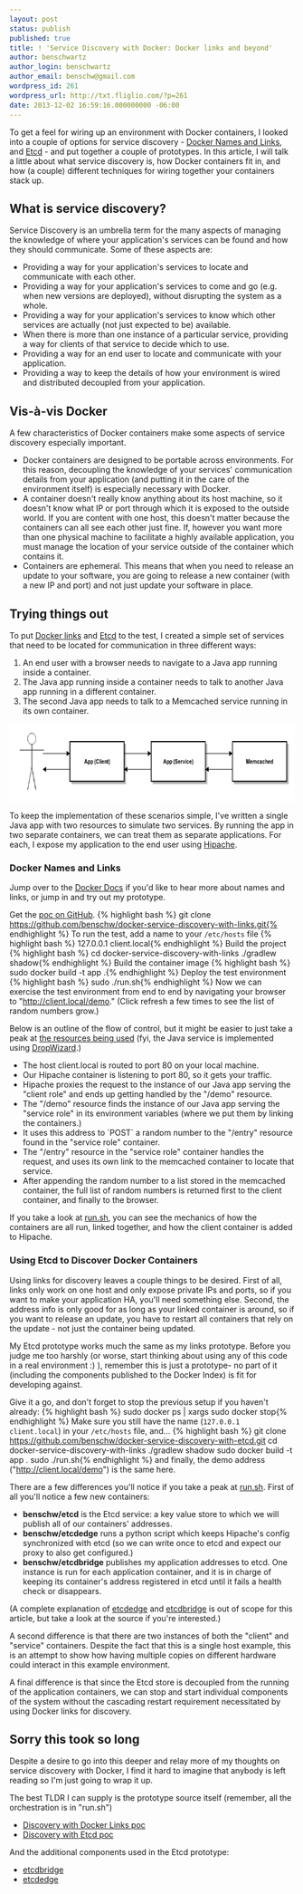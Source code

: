 ```yaml
---
layout: post
status: publish
published: true
title: ! 'Service Discovery with Docker: Docker links and beyond'
author: benschwartz
author_login: benschwartz
author_email: benschw@gmail.com
wordpress_id: 261
wordpress_url: http://txt.fliglio.com/?p=261
date: 2013-12-02 16:59:16.000000000 -06:00
---
```


To get a feel for wiring up an environment with Docker containers, I looked into a couple of options for service discovery - <a href="http://docs.docker.io/en/latest/use/working_with_links_names/" target="_blank">Docker Names and Links</a>, and <a href="https://github.com/coreos/etcd" target="_blank">Etcd</a> - and put together a couple of prototypes. In this article, I will talk a little about what service discovery is, how Docker containers fit in, and how (a couple) different techniques for wiring together your containers stack up.
<h2>What is service discovery?</h2>
Service Discovery is an umbrella term for the many aspects of managing the knowledge of where your application's services can be found and how they should communicate. Some of these aspects are:
<ul>
	<li>Providing a way for your application's services to locate and communicate with each other.</li>
	<li>Providing a way for your application's services to come and go (e.g. when new versions are deployed), without disrupting the system as a whole.</li>
	<li>Providing a way for your application's services to know which other services are actually (not just expected to be) available.</li>
	<li>When there is more than one instance of a particular service, providing a way for clients of that service to decide which to use.</li>
	<li>Providing a way for an end user to locate and communicate with your application.</li>
	<li>Providing a way to keep the details of how your environment is wired and distributed decoupled from your application.</li>
</ul>
<h2>Vis-à-vis Docker</h2>
A few characteristics of Docker containers make some aspects of service discovery especially important.
<ul>
	<li>Docker containers are designed to be portable across environments. For this reason, decoupling the knowledge of your services' communication details from your application (and putting it in the care of the environment itself) is especially necessary with Docker.</li>
	<li>A container doesn't really know anything about its host machine, so it doesn't know what IP or port through which it is exposed to the outside world. If you are content with one host, this doesn't matter because the containers can all see each other just fine. If, however you want more than one physical machine to facilitate a highly available application, you must manage the location of your service outside of the container which contains it.</li>
	<li>Containers are ephemeral. This means that when you need to release an update to your software, you are going to release a new container (with a new IP and port) and not just update your software in place.</li>
</ul>
<h2>Trying things out</h2>
To put <a href="http://docs.docker.io/en/latest/use/working_with_links_names/" target="_blank">Docker links</a> and <a href="https://github.com/coreos/etcd" target="_blank">Etcd</a> to the test, I created a simple set of services that need to be located for communication in three different ways:
<ol>
	<li>An end user with a browser needs to navigate to a Java app running inside a container.</li>
	<li>The Java app running inside a container needs to talk to another Java app running in a different container.</li>
	<li>The second Java app needs to talk to a Memcached service running in its own container.</li>
</ol>
<a href="/images/svc-discovery-poc2.png"><img class="alignnone size-full wp-image-264" alt="svc-discovery-poc2" src="/images/svc-discovery-poc2.png" width="736" height="137" /></a>

To keep the implementation of these scenarios simple, I've written a single Java app with two resources to simulate two services. By running the app in two separate containers, we can treat them as separate applications. For each, I expose my application to the end user using <a href="https://github.com/dotcloud/hipache" target="_blank">Hipache</a>.
<h3>Docker Names and Links</h3>
Jump over to the <a href="http://docs.docker.io/en/latest/use/working_with_links_names/" target="_blank">Docker Docs</a> if you'd like to hear more about names and links, or jump in and try out my prototype.

Get the <a href="https://github.com/benschw/docker-service-discovery-with-links" target="_blank">poc on GitHub</a>.
{% highlight bash %}
git clone https://github.com/benschw/docker-service-discovery-with-links.git{% endhighlight %}
To run the test, add a name to your `/etc/hosts` file
{% highlight bash %}
127.0.0.1 client.local{% endhighlight %}
Build the project
{% highlight bash %}
cd docker-service-discovery-with-links
./gradlew shadow{% endhighlight %}
Build the container image
{% highlight bash %}
sudo docker build -t app .{% endhighlight %}
Deploy the test environment
{% highlight bash %}
sudo ./run.sh{% endhighlight %}
Now we can exercise the test environment from end to end by navigating your browser to "http://client.local/demo." (Click refresh a few times to see the list of random numbers grow.)

Below is an outline of the flow of control, but it might be easier to just take a peak at <a href="https://github.com/benschw/docker-service-discovery-with-links/blob/master/src/main/java/com/benschw/example/resources/ExampleResource.java" target="_blank">the resources being used</a> (fyi, the Java service is implemented using <a href="http://dropwizard.codahale.com/" target="_blank">DropWizard</a>.)
<ul>
	<li>The host client.local is routed to port 80 on your local machine.</li>
	<li>Our Hipache container is listening to port 80, so it gets your traffic.</li>
	<li>Hipache proxies the request to the instance of our Java app serving the "client role" and ends up getting handled by the "/demo" resource.</li>
	<li>The "/demo" resource finds the instance of our Java app serving the "service role" in its environment variables (where we put them by linking the containers.)</li>
	<li>It uses this address to `POST` a random number to the "/entry" resource found in the "service role" container.</li>
	<li>The "/entry" resource in the "service role" container handles the request, and uses its own link to the memcached container to locate that service.</li>
	<li>After appending the random number to a list stored in the memcached container, the full list of random numbers is returned first to the client container, and finally to the browser.</li>
</ul>
If you take a look at <a href="https://github.com/benschw/docker-service-discovery-with-links/blob/master/run.sh" target="_blank">run.sh</a>, you can see the mechanics of how the containers are all run, linked together, and how the client container is added to Hipache.
<h3>Using Etcd to Discover Docker Containers</h3>
Using links for discovery leaves a couple things to be desired. First of all, links only work on one host and only expose private IPs and ports, so if you want to make your application HA, you'll need something else. Second, the address info is only good for as long as your linked container is around, so if you want to release an update, you have to restart all containers that rely on the update - not just the container being updated.

My Etcd prototype works much the same as my links prototype. Before you judge me too harshly (or worse, start thinking about using any of this code in a real environment :) ), remember this is just a prototype- no part of it (including the components published to the Docker Index) is fit for developing against. 

Give it a go, and don't forget to stop the previous setup if you haven't already:
{% highlight bash %}
sudo docker ps | xargs sudo docker stop{% endhighlight %}
Make sure you still have the name (`127.0.0.1 client.local`) in your `/etc/hosts` file, and...
{% highlight bash %}
git clone https://github.com/benschw/docker-service-discovery-with-etcd.git
cd docker-service-discovery-with-links
./gradlew shadow
sudo docker build -t app .
sudo ./run.sh{% endhighlight %}
and finally, the demo address ("http://client.local/demo") is the same here.

There are a few differences you'll notice if you take a peak at <a href="https://github.com/benschw/docker-service-discovery-with-etcd/blob/master/run.sh" target="_blank">run.sh</a>. First of all you'll notice a few new containers:
<ul>
	<li><strong>benschw/etcd</strong> is the Etcd service: a key value store to which we will publish all of our containers' addresses.</li>
	<li><strong>benschw/etcdedge</strong> runs a python script which keeps Hipache's config synchronized with etcd (so we can write once to etcd and expect our proxy to also get configured.)</li>
	<li><strong>benschw/etcdbridge</strong> publishes my application addresses to etcd. One instance is run for each application container, and it is in charge of keeping its container's address registered in etcd until it fails a health check or disappears.</li>
</ul>
(A complete explanation of <a href="https://github.com/benschw/etcdedge" target="_blank">etcdedge</a> and <a href="https://github.com/benschw/etcdbridge" target="_blank">etcdbridge</a> is out of scope for this article, but take a look at the source if you're interested.)

A second difference is that there are two instances of both the "client" and "service" containers. Despite the fact that this is a single host example, this is an attempt to show how having multiple copies on different hardware could interact in this example environment.

A final difference is that since the Etcd store is decoupled from the running of the application containers, we can stop and start individual components of the system without the cascading restart requirement necessitated by using Docker links for discovery.
<h2>Sorry this took so long</h2>
Despite a desire to go into this deeper and relay more of my thoughts on service discovery with Docker, I find it hard to imagine that anybody is left reading so I'm just going to wrap it up.

The best TLDR I can supply is the prototype source itself (remember, all the orchestration is in "run.sh")

<ul>
<li><a href="https://github.com/benschw/docker-service-discovery-with-links" target="_blank">Discovery with Docker Links poc</a></li>
<li><a href="https://github.com/benschw/docker-service-discovery-with-etcd" target="_blank">Discovery with Etcd poc</a></li>
</ul>

And the additional components used in the Etcd prototype:

<ul>
<li><a href="https://github.com/benschw/etcdbridge" target="_blank">etcdbridge</a></li>
<li><a href="https://github.com/benschw/etcdedge" target="_blank">etcdedge</a></li>
</ul>
